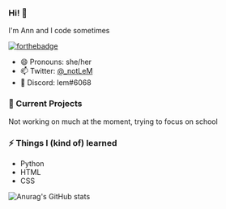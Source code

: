 ### Hi! 👋
I'm Ann and I code sometimes

[![forthebadge](https://forthebadge.com/images/badges/powered-by-black-magic.svg)](https://forthebadge.com)

- 😄 Pronouns: she/her
- 📫 Twitter: [@_notLeM](https://twitter.com/_notlem)
- 💬 Discord: lem#6068

### 🔭 Current Projects
Not working on much at the moment, trying to focus on school

### ⚡ Things I (kind of) learned
- Python
- HTML
- CSS

![Anurag's GitHub stats](https://github-readme-stats.vercel.app/api?username=notLeM&show_icons=true&theme=tokyonight)
